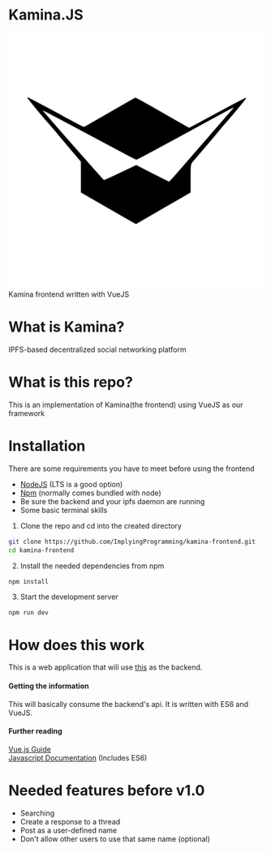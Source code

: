 # Kamina.JS
![Kamina_Logo](kamina_logo.svg)  
Kamina frontend written with VueJS

# What is Kamina?
IPFS-based decentralized social networking platform

# What is this repo?
This is an implementation of Kamina(the frontend) using VueJS as our framework

# Installation
There are some requirements you have to meet before using the frontend
* [NodeJS](https://nodejs.org/en/) (LTS is a good option)
* [Npm](https://www.npmjs.com/get-npm) (normally comes bundled with node)
* Be sure the backend and your ipfs daemon are running
* Some basic terminal skills

1. Clone the repo and cd into the created directory
```sh
git clone https://github.com/ImplyingProgramming/kamina-frontend.git
cd kamina-frontend
```
2. Install the needed dependencies from npm
```sh
npm install
```
3. Start the development server
```
npm run dev
```

# How does this work
This is a web application that will use [this](https://github.com/carmelo12341/kamina-backend) as the backend.

#### Getting the information
This will basically consume the backend's api. It is written with ES6 and VueJS.

#### Further reading
[Vue.js Guide](https://vuejs.org/v2/guide/)  
[Javascript Documentation](https://developer.mozilla.org/en-US/docs/Web/JavaScript/Reference) (Includes ES6)

# Needed features before v1.0
* Searching
* Create a response to a thread
* Post as a user-defined name
* Don't allow other users to use that same name (optional)